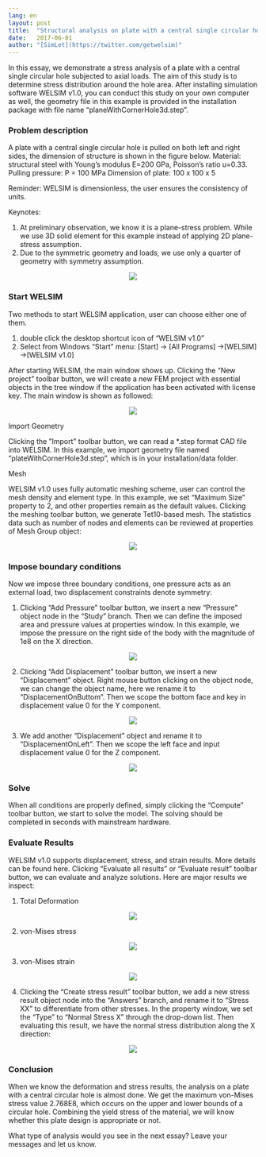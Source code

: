 ```yaml
---
lang: en
layout: post
title:  "Structural analysis on plate with a central single circular hole"
date:   2017-06-01
author: "[SimLet](https://twitter.com/getwelsim)"
---
```


In this essay, we demonstrate a stress analysis of a plate with a central single circular hole subjected to axial loads. The aim of this study is to determine stress distribution around the hole area. After installing simulation software WELSIM v1.0, you can conduct this study on your own computer as well, the geometry file in this example is provided in the installation package with file name “planeWithCornerHole3d.step”.


### Problem description

A plate with a central single circular hole is pulled on both left and right sides, the dimension of structure is shown in the figure below.
Material: structural steel with Young’s modulus E=200 GPa, Poisson’s ratio u=0.33.
Pulling pressure: P = 100 MPa
Dimension of plate: 100 x 100 x 5

Reminder: WELSIM is dimensionless, the user ensures the consistency of units.

Keynotes:
1) At preliminary observation, we know it is a plane-stress problem. While we use 3D solid element for this example instead of applying 2D plane-stress assumption.
2) Due to the symmetric geometry and loads, we use only a quarter of geometry with symmetry assumption.


<p align="center">
  <img src="https://cdn-images-1.medium.com/max/800/1*HxB0gWqmFk87pWF7fJQVjA.png"/>
</p>

### Start WELSIM
Two methods to start WELSIM application, user can choose either one of them.
1) double click the desktop shortcut icon of “WELSIM v1.0”
2) Select from Windows “Start” menu: [Start] → [All Programs] ->[WELSIM] ->[WELSIM v1.0]

After starting WELSIM, the main window shows up. Clicking the “New project” toolbar button, we will create a new FEM project with essential objects in the tree window if the application has been activated with license key. The main window is shown as followed:

<p align="center">
  <img src="https://cdn-images-1.medium.com/max/800/1*s2S3G4OVX6PyMnoGaAFy7A.jpeg"/>
</p>

Import Geometry

Clicking the ”Import” toolbar button, we can read a *.step format CAD file into WELSIM. In this example, we import geometry file named “plateWithCornerHole3d.step”, which is in your installation/data folder.

Mesh

WELSIM v1.0 uses fully automatic meshing scheme, user can control the mesh density and element type. In this example, we set “Maximum Size” property to 2, and other properties remain as the default values. Clicking the meshing toolbar button, we generate Tet10-based mesh. The statistics data such as number of nodes and elements can be reviewed at properties of Mesh Group object:

<p align="center">
  <img src="https://cdn-images-1.medium.com/max/800/1*zUiHUy6OKdIGsFxQIyhrpA.png"/>
</p>

### Impose boundary conditions

Now we impose three boundary conditions, one pressure acts as an external load, two displacement constraints denote symmetry:

1) Clicking “Add Pressure” toolbar button, we insert a new “Pressure” object node in the “Study” branch. Then we can define the imposed area and pressure values at properties window. In this example, we impose the pressure on the right side of the body with the magnitude of 1e8 on the X direction.

<p align="center">
  <img src="https://cdn-images-1.medium.com/max/800/1*bafygxBD2PHbECxTq7heoA.png"/>
</p>

2) Clicking “Add Displacement” toolbar button, we insert a new “Displacement” object. Right mouse button clicking on the object node, we can change the object name, here we rename it to “DisplacementOnButtom”. Then we scope the bottom face and key in displacement value 0 for the Y component.

<p align="center">
  <img src="https://cdn-images-1.medium.com/max/800/1*CqVOeO1q2czFh3zvnZ7b1A.png"/>
</p>

3) We add another “Displacement” object and rename it to “DisplacementOnLeft”. Then we scope the left face and input displacement value 0 for the Z component.

<p align="center">
  <img src="https://cdn-images-1.medium.com/max/800/1*upKcKSZXYoTSWJXzrp4u-w.png"/>
</p>

### Solve

When all conditions are properly defined, simply clicking the “Compute” toolbar button, we start to solve the model. The solving should be completed in seconds with mainstream hardware.

### Evaluate Results

WELSIM v1.0 supports displacement, stress, and strain results. More details can be found here. Clicking “Evaluate all results” or “Evaluate result” toolbar button, we can evaluate and analyze solutions. Here are major results we inspect:

1) Total Deformation
<p align="center">
  <img src="https://cdn-images-1.medium.com/max/800/1*aZRG7C8LGHZbHydmwN7BKA.jpeg"/>
</p>

2) von-Mises stress
<p align="center">
  <img src="https://cdn-images-1.medium.com/max/800/1*njN996XiVPlBz8s690d9Jw.jpeg"/>
</p>

3) von-Mises strain
<p align="center">
  <img src="https://cdn-images-1.medium.com/max/800/1*7waGVc5UTLALiqJFQr_Oqg.jpeg"/>
</p>

4) Clicking the “Create stress result” toolbar button, we add a new stress result object node into the “Answers” branch, and rename it to “Stress XX” to differentiate from other stresses. In the property window, we set the “Type” to “Normal Stress X” through the drop-down list. Then evaluating this result, we have the normal stress distribution along the X direction:
<p align="center">
  <img src="https://cdn-images-1.medium.com/max/800/1*SIao-w70EsfVZV1jpRDdVg.jpeg"/>
</p>

### Conclusion

When we know the deformation and stress results, the analysis on a plate with a central circular hole is almost done. We get the maximum von-Mises stress value 2.768E8, which occurs on the upper and lower bounds of a circular hole. Combining the yield stress of the material, we will know whether this plate design is appropriate or not.

What type of analysis would you see in the next essay? Leave your messages and let us know.
